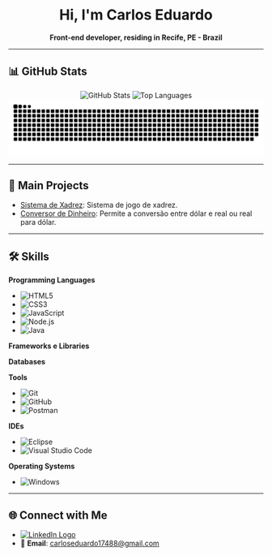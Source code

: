 <div align="center">
  <h1>Hi, I'm Carlos Eduardo</h1>
  <p><strong>Front-end developer, residing in Recife, PE - Brazil</strong></p>
</div>

---

## 📊 GitHub Stats

<div align="center">
  <img src="https://github-readme-stats.vercel.app/api?username=carlossalustiano&theme=dark&show_icons=true&bg_color=0D1117&border_color=00BFFF&icon_color=00BFFF&title_color=E94D5F&text_color=FFF" alt="GitHub Stats" width="398" />
  <img src="https://github-readme-stats.vercel.app/api/top-langs/?username=carlossalustiano&theme=dark&layout=compact&bg_color=0D1117&border_color=00BFFF&text_color=FFF" alt="Top Languages" width="357" />
</div>

<div align="center">
  <img src="https://github.com/Platane/snk/raw/output/github-contribution-grid-snake.svg" alt="GitHub Contributions Snake" width="600" />
</div>

---

## 📁 Main Projects

- [Sistema de Xadrez](https://github.com/carlossalustiano/chess-system-java): Sistema de jogo de xadrez.
- [Conversor de Dinheiro](https://github.com/carlossalustiano/conversor-dinheiro): Permite a conversão entre dólar e real ou real para dólar.

---

## 🛠️ Skills

**Programming Languages**
- ![HTML5](https://img.shields.io/badge/HTML5-%23E34F26.svg?style=flat&logo=html5&logoColor=white)
- ![CSS3](https://img.shields.io/badge/CSS3-%231572B6.svg?style=flat&logo=css3&logoColor=white)
- ![JavaScript](https://img.shields.io/badge/JavaScript-%23F7DF1E.svg?style=flat&logo=javascript&logoColor=black)
- ![Node.js](https://img.shields.io/badge/Node.js-%23339933.svg?style=flat&logo=node.js&logoColor=white)
- ![Java](https://img.shields.io/badge/Java-%23ED8B00.svg?style=flat&logo=openjdk&logoColor=white)

**Frameworks e Libraries**


**Databases**


**Tools**
- ![Git](https://img.shields.io/badge/Git-F05032?style=flat&logo=git&logoColor=white)
- ![GitHub](https://img.shields.io/badge/GitHub-181717?style=flat&logo=github&logoColor=white)
- ![Postman](https://img.shields.io/badge/Postman-FF6C37?style=flat&logo=postman&logoColor=white)

**IDEs**
- ![Eclipse](https://img.shields.io/badge/Eclipse-%2300599C.svg?style=flat&logo=eclipse&logoColor=white)
- ![Visual Studio Code](https://img.shields.io/badge/Visual%20Studio%20Code-%23007ACC.svg?style=flat&logo=visual-studio-code&logoColor=white)

**Operating Systems**
- ![Windows](https://img.shields.io/badge/Windows-0078D4?style=flat&logo=windows&logoColor=white)

---

## 🌐 Connect with Me

- [![LinkedIn Logo](https://img.shields.io/badge/LinkedIn-0077B5?style=flat&logo=linkedin&logoColor=white)](https://www.linkedin.com/in/carlossalustiano/)
- 📧 **Email**: [carloseduardo17488@gmail.com](mailto:carloseduardo17488@gmail.com)
